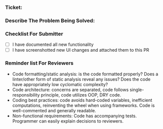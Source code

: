 ### Ticket: #

### Describe The Problem Being Solved:



### Checklist For Submitter

* [ ] I have documented all new functionality
* [ ] I have screenshotted new UI changes and attached them to this PR

### Reminder list For Reviewers
* Code formatting/static analysis: is the code formatted properly? Does a linter/other form of static analysis reveal any issues? Does the code have appropriately low cyclomatic complexity?
* Code architecture: concerns are separated, code follows single-responsibility principle, code utilizes OOP, DRY code.
* Coding best practices: code avoids hard-coded variables, inefficient computations, reinventing the wheel when using frameworks. Code is well-commented and generally readable.
* Non-functional requirements: Code has accompanying tests. Programmer can easily explain decisions to reviewers.
